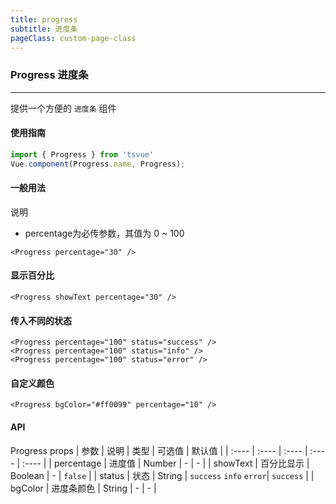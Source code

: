 ```yaml
---
title: progress
subtitle: 进度条
pageClass: custom-page-class
---
```


### Progress 进度条
---
提供一个方便的 `进度条` 组件

#### 使用指南
>
```js
import { Progress } from 'tsvue'
Vue.component(Progress.name, Progress);
```
#### 一般用法 
说明
- percentage为必传参数，其值为 0 ~ 100
```vue
<Progress percentage="30" />
```

#### 显示百分比
>
```vue
<Progress showText percentage="30" />
```

#### 传入不同的状态
>
```vue
<Progress percentage="100" status="success" />
<Progress percentage="100" status="info" />
<Progress percentage="100" status="error" />
```

#### 自定义颜色
>
```vue
<Progress bgColor="#ff0099" percentage="10" />
```

#### API
Progress props
|    参数     |   说明  |   类型  | 可选值 |  默认值 |
|   :----    | :----   | :----  | :---- | :----  | 
| percentage  | 进度值    | Number  | - | - |
| showText    | 百分比显示 | Boolean | - | `false` |
| status      | 状态      | String  | `success` `info` `error`| `success` |
| bgColor     | 进度条颜色 | String  | - | - |